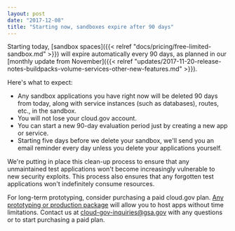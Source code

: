 ```yaml
---
layout: post
date: "2017-12-08"
title: "Starting now, sandboxes expire after 90 days"
---
```


Starting today, [sandbox spaces]({{< relref "docs/pricing/free-limited-sandbox.md" >}}) will expire automatically every 90 days, as planned in our [monthly update from November]({{< relref "updates/2017-11-20-release-notes-buildpacks-volume-services-other-new-features.md" >}}).

Here's what to expect:

* Any sandbox applications you have right now will be deleted 90 days from today, along with service instances (such as databases), routes, etc., in the sandbox.
* You will not lose your cloud.gov account.
* You can start a new 90-day evaluation period just by creating a new app or service.
* Starting five days before we delete your sandbox, we'll send you an email reminder every day unless you delete your applications yourself.

We're putting in place this clean-up process to ensure that any unmaintained test applications won't become increasingly vulnerable to new security exploits. This process also ensures that any forgotten test applications won't indefinitely consume resources.

For long-term prototyping, consider purchasing a paid cloud.gov plan. [Any prototyping or production package](/pricing/) will allow you to host apps without time limitations. Contact us at [cloud-gov-inquiries@gsa.gov](mailto:cloud-gov-inquiries@gsa.gov) with any questions or to start purchasing a paid plan.
